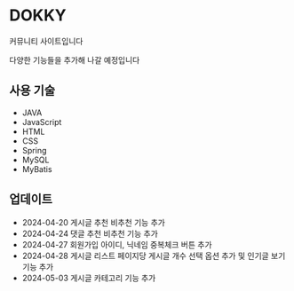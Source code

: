 # DOKKY
커뮤니티 사이트입니다

다양한 기능들을 추가해 나갈 예정입니다

## 사용 기술
* JAVA
* JavaScript
* HTML
* CSS
* Spring
* MySQL
* MyBatis

## 업데이트
* 2024-04-20 게시글 추천 비추천 기능 추가
* 2024-04-24 댓글 추천 비추천 기능 추가
* 2024-04-27 회원가입 아이디, 닉네임 중복체크 버튼 추가
* 2024-04-28 게시글 리스트 페이지당 게시글 개수 선택 옵션 추가 및 인기글 보기 기능 추가
* 2024-05-03 게시글 카테고리 기능 추가
